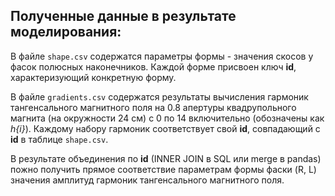 ## Полученные данные в результате моделирования:

В файле ```shape.csv``` содержатся параметры формы - значения скосов у фасок полюсных наконечников. Каждой форме присвоен ключ __id__, характеризующий конкретную форму.

В файле ```gradients.csv``` содержатся результаты вычисления гармоник тангенсального магнитного поля на 0.8 апертуры квадрупольного магнита (на окружности 24 см) с 0 по 14 включительно (обозначены как _h{i}_). Каждому набору гармоник соответствует свой __id__, совпадающий с __id__ в таблице ```shape.csv```. 

В результате объединения по __id__ (INNER JOIN в SQL или merge в pandas) пожно получить прямое соответствие параметрам формы фаски (R, L) значения амплитуд гармоник тангенсального магнитного поля.
